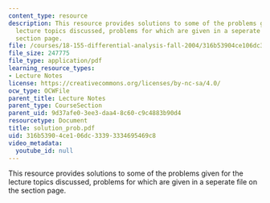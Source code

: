 ```yaml
---
content_type: resource
description: This resource provides solutions to some of the problems given for the
  lecture topics discussed, problems for which are given in a seperate file on the
  section page.
file: /courses/18-155-differential-analysis-fall-2004/316b53904ce106dc33393334695469c8_solution_prob.pdf
file_size: 247775
file_type: application/pdf
learning_resource_types:
- Lecture Notes
license: https://creativecommons.org/licenses/by-nc-sa/4.0/
ocw_type: OCWFile
parent_title: Lecture Notes
parent_type: CourseSection
parent_uid: 9d37afe0-3ee3-daa4-8c60-c9c4883b90d4
resourcetype: Document
title: solution_prob.pdf
uid: 316b5390-4ce1-06dc-3339-3334695469c8
video_metadata:
  youtube_id: null
---
```

This resource provides solutions to some of the problems given for the lecture topics discussed, problems for which are given in a seperate file on the section page.